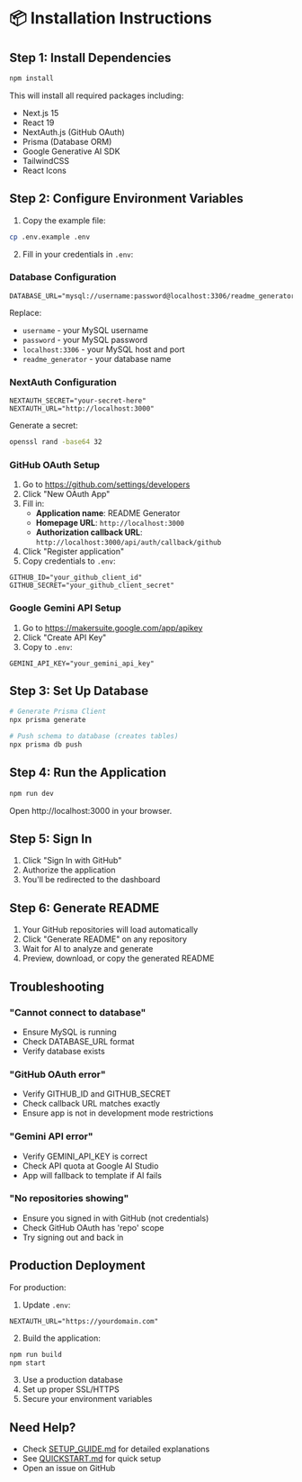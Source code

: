 # 📦 Installation Instructions

## Step 1: Install Dependencies

```bash
npm install
```

This will install all required packages including:
- Next.js 15
- React 19
- NextAuth.js (GitHub OAuth)
- Prisma (Database ORM)
- Google Generative AI SDK
- TailwindCSS
- React Icons

## Step 2: Configure Environment Variables

1. Copy the example file:
```bash
cp .env.example .env
```

2. Fill in your credentials in `.env`:

### Database Configuration
```env
DATABASE_URL="mysql://username:password@localhost:3306/readme_generator"
```

Replace:
- `username` - your MySQL username
- `password` - your MySQL password
- `localhost:3306` - your MySQL host and port
- `readme_generator` - your database name

### NextAuth Configuration
```env
NEXTAUTH_SECRET="your-secret-here"
NEXTAUTH_URL="http://localhost:3000"
```

Generate a secret:
```bash
openssl rand -base64 32
```

### GitHub OAuth Setup

1. Go to https://github.com/settings/developers
2. Click "New OAuth App"
3. Fill in:
   - **Application name**: README Generator
   - **Homepage URL**: `http://localhost:3000`
   - **Authorization callback URL**: `http://localhost:3000/api/auth/callback/github`
4. Click "Register application"
5. Copy credentials to `.env`:

```env
GITHUB_ID="your_github_client_id"
GITHUB_SECRET="your_github_client_secret"
```

### Google Gemini API Setup

1. Go to https://makersuite.google.com/app/apikey
2. Click "Create API Key"
3. Copy to `.env`:

```env
GEMINI_API_KEY="your_gemini_api_key"
```

## Step 3: Set Up Database

```bash
# Generate Prisma Client
npx prisma generate

# Push schema to database (creates tables)
npx prisma db push
```

## Step 4: Run the Application

```bash
npm run dev
```

Open http://localhost:3000 in your browser.

## Step 5: Sign In

1. Click "Sign In with GitHub"
2. Authorize the application
3. You'll be redirected to the dashboard

## Step 6: Generate README

1. Your GitHub repositories will load automatically
2. Click "Generate README" on any repository
3. Wait for AI to analyze and generate
4. Preview, download, or copy the generated README

## Troubleshooting

### "Cannot connect to database"
- Ensure MySQL is running
- Check DATABASE_URL format
- Verify database exists

### "GitHub OAuth error"
- Verify GITHUB_ID and GITHUB_SECRET
- Check callback URL matches exactly
- Ensure app is not in development mode restrictions

### "Gemini API error"
- Verify GEMINI_API_KEY is correct
- Check API quota at Google AI Studio
- App will fallback to template if AI fails

### "No repositories showing"
- Ensure you signed in with GitHub (not credentials)
- Check GitHub OAuth has 'repo' scope
- Try signing out and back in

## Production Deployment

For production:

1. Update `.env`:
```env
NEXTAUTH_URL="https://yourdomain.com"
```

2. Build the application:
```bash
npm run build
npm start
```

3. Use a production database
4. Set up proper SSL/HTTPS
5. Secure your environment variables

## Need Help?

- Check [SETUP_GUIDE.md](./SETUP_GUIDE.md) for detailed explanations
- See [QUICKSTART.md](./QUICKSTART.md) for quick setup
- Open an issue on GitHub
